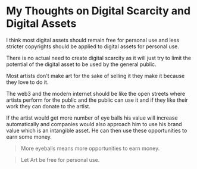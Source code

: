 # My Thoughts on Digital Scarcity and Digital Assets

I think most digital assets should remain free for personal use and less stricter copyrights should be applied to digital assets for personal use.

There is no actual need to create digital scarcity as it will just try to limit the potential of the digital asset to be used by the general public.

Most artists don't make art for the sake of selling it they make it because they love to do it.

The web3 and the modern internet should be like the open streets where artists perform for the public and the public can use it and if they like their work they can donate to the artist.

If the artist would get more number of eye balls his value will increase automatically and companies would also approach him to use his brand value which is an intangible asset. He can then use these opportunities to earn some money.

> More eyeballs means more opportunities to earn money.

> Let Art be free for personal use.
